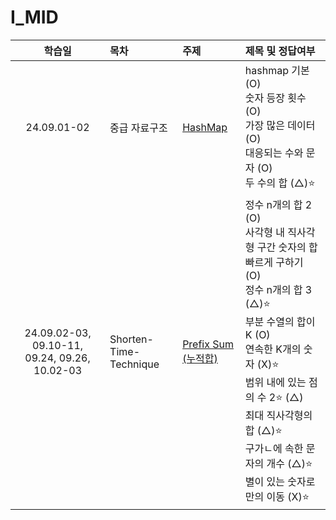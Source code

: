 # I_MID

|                    학습일                     | 목차                   | 주제                                                            | 제목 및 정답여부                                                                                                                                                                                                                                                                                   |
| :-------------------------------------------: | :--------------------- | :-------------------------------------------------------------- | :------------------------------------------------------------------------------------------------------------------------------------------------------------------------------------------------------------------------------------------------------------------------------------------------- |
|                  24.09.01-02                  | 중급 자료구조          | [HashMap](./중급%20자료구조/HashMap.js)                         | hashmap 기본 (O)<br>숫자 등장 횟수 (O)<br>가장 많은 데이터 (O)<br>대응되는 수와 문자 (O)<br>두 수의 합 (△)⭐️<br>                                                                                                                                                                                  |
| 24.09.02-03, 09.10-11, 09.24, 09.26, 10.02-03 | Shorten-Time-Technique | [Prefix Sum (누적합)](./Shorten-Time-Technique/Prefix%20Sum.js) | 정수 n개의 합 2 (O)<br>사각형 내 직사각형 구간 숫자의 합 빠르게 구하기 (O)<br>정수 n개의 합 3 (△)⭐️<br>부분 수열의 합이 K (O)<br>연속한 K개의 숫자 (X)⭐️<br>범위 내에 있는 점의 수 2⭐️ (△)<br>최대 직사각형의 합 (△)⭐️<br>구가ㄴ에 속한 문자의 개수 (△)⭐️<br>별이 있는 숫자로만의 이동 (X)⭐️ |
